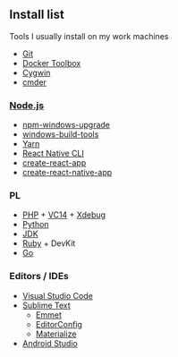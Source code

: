 ## Install list

Tools I usually install on my work machines

* [Git](https://git-scm.com/)
* [Docker Toolbox](https://www.docker.com/products/docker-toolbox)
* [Cygwin](https://www.cygwin.com/)
* [cmder](http://cmder.net/)

### [Node.js](https://nodejs.org/en/)

* [npm-windows-upgrade](https://github.com/felixrieseberg/npm-windows-upgrade)
* [windows-build-tools](https://github.com/felixrieseberg/windows-build-tools)
* [Yarn](https://yarnpkg.com/en/)
* [React Native CLI](http://facebook.github.io/react-native/docs/getting-started.html#the-react-native-cli)
* [create-react-app](https://github.com/facebookincubator/create-react-app)
* [create-react-native-app](https://github.com/react-community/create-react-native-app)

### PL

* [PHP](http://windows.php.net/) + [VC14](http://www.microsoft.com/en-us/download/details.aspx?id=48145) + [Xdebug](https://xdebug.org/)
* [Python](https://www.python.org/)
* [JDK](http://www.oracle.com/technetwork/java/javase/downloads/index.html)
* [Ruby](https://rubyinstaller.org/) + DevKit
* [Go](https://golang.org/)

### Editors / IDEs

* [Visual Studio Code](https://code.visualstudio.com/)
* [Sublime Text](https://www.sublimetext.com/)
  * [Emmet](http://emmet.io/)
  * [EditorConfig](http://editorconfig.org/)
  * [Materialize](https://github.com/saadq/Materialize)
* [Android Studio](https://developer.android.com/studio/index.html)

